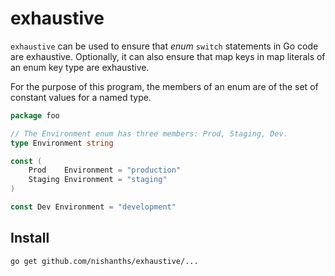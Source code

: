 # exhaustive

`exhaustive` can be used to ensure that _enum_ `switch` statements in Go code are
exhaustive. Optionally, it can also ensure that map keys in map literals of an
enum key type are exhaustive.

For the purpose of this program, the members of an enum are of the set of constant
values for a named type.

```go
package foo

// The Environment enum has three members: Prod, Staging, Dev.
type Environment string

const (
	Prod    Environment = "production"
	Staging Environment = "staging"
)

const Dev Environment = "development"
```

## Install

```
go get github.com/nishanths/exhaustive/...
```
